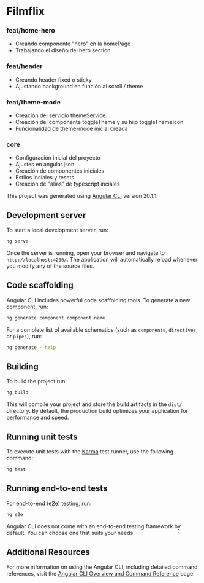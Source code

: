 # Filmflix

### feat/home-hero
* Creando componente "hero" en la homePage
* Trabajando el diseño del hero section

### feat/header
* Creando header fixed o sticky
* Ajustando background en función al scroll / theme

### feat/theme-mode
* Creación del servicio themeService
* Creación del componente toggleTheme y su hijo toggleThemeIcon
* Funcionalidad de theme-mode inicial creada

### core
* Configuración inicial del proyecto
* Ajustes en angular.json
* Creación de componentes iniciales
* Estilos inciales y resets
* Creación de "alias" de typescript inciales

This project was generated using [Angular CLI](https://github.com/angular/angular-cli) version 20.1.1.

## Development server

To start a local development server, run:

```bash
ng serve
```

Once the server is running, open your browser and navigate to `http://localhost:4200/`. The application will automatically reload whenever you modify any of the source files.

## Code scaffolding

Angular CLI includes powerful code scaffolding tools. To generate a new component, run:

```bash
ng generate component component-name
```

For a complete list of available schematics (such as `components`, `directives`, or `pipes`), run:

```bash
ng generate --help
```

## Building

To build the project run:

```bash
ng build
```

This will compile your project and store the build artifacts in the `dist/` directory. By default, the production build optimizes your application for performance and speed.

## Running unit tests

To execute unit tests with the [Karma](https://karma-runner.github.io) test runner, use the following command:

```bash
ng test
```

## Running end-to-end tests

For end-to-end (e2e) testing, run:

```bash
ng e2e
```

Angular CLI does not come with an end-to-end testing framework by default. You can choose one that suits your needs.

## Additional Resources

For more information on using the Angular CLI, including detailed command references, visit the [Angular CLI Overview and Command Reference](https://angular.dev/tools/cli) page.
